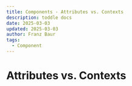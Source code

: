 ```yaml
---
title: Components - Attributes vs. Contexts
description: toddle docs
date: 2025-03-03
updated: 2025-03-03
author: Franz Baur
tags: 
  - Component
---
```


# Attributes vs. Contexts